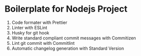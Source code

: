 # Boilerplate for Nodejs Project

1. Code formater with Prettier
2. Linter with ESLint
3. Husky for git hook
4. Write standard compliant commit messages with Commitizen
5. Lint git commit with Commitlint
6. Automatic changelog generation with Standard Version
